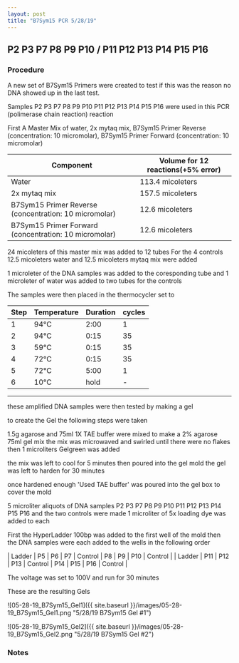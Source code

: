 ```yaml
---
layout: post
title: "B7Sym15 PCR 5/28/19"
---
```


##   P2 P3 P7 P8 P9 P10 / P11 P12 P13 P14 P15 P16 

### Procedure

A new set of B7Sym15 Primers were created to test if this was the reason no DNA showed up in the last test.

Samples P2 P3 P7 P8 P9 P10 P11 P12 P13 P14 P15 P16 were used in this PCR (polimerase chain reaction) reaction 

First A Master Mix of water, 2x mytaq mix, B7Sym15 Primer Reverse (concentration: 10 micromolar), B7Sym15 Primer Forward (concentration: 10 micromolar)


|Component| Volume for 12 reactions(+5% error)|
|---------|---------------------------|
|Water| 113.4 micoleters|
|2x mytaq mix| 157.5 micoleters|
|B7Sym15 Primer Reverse (concentration: 10 micromolar)| 12.6 micoleters|
|B7Sym15 Primer Forward (concentration: 10 micromolar)| 12.6 micoleters|

24 micoleters of this master mix was added to 12 tubes 
For the 4 controls 12.5 micoleters water and 12.5 micoleters mytaq mix were added

1 microleter of the DNA samples was added to the coresponding tube
and 1 microleter of water was added to two tubes for the controls

The samples were then placed in the thermocycler set to 


|Step|Temperature|Duration|cycles|
|----|-------|--------|-------|
|1|94°C|2:00|1|
|2|94°C|0:15|35|
|3|59°C|0:15|35|
|4|72°C|0:15|35|
|5|72°C|5:00|1|
|6|10°C|hold|-|

___________

these amplified DNA samples were then tested by making a gel

to create the Gel the following steps were taken 

1.5g agarose and 75ml 1X TAE buffer were mixed to make a 2% agarose 75ml gel mix 
the mix was microwaved and swirled until there were no flakes 
then 1 microliters Gelgreen was added

the mix was left to cool for 5 minutes then poured into the gel mold
the gel was left to harden for 30 minutes 

once hardened enough 'Used TAE buffer' was poured into the gel box to cover the mold

5 microliter aliquots of DNA samples P2 P3 P7 P8 P9 P10 P11 P12 P13 P14 P15 P16 and the two controls were made 
1 microliter of 5x loading dye was added to each

First the HyperLadder 100bp was added to the first well of the mold 
then the DNA samples were each added to the wells in the following order 

| Ladder | P5 | P6 | P7 | Control | P8 | P9 | P10 | Control |
| Ladder | P11 | P12 | P13 | Control | P14 | P15 | P16 | Control |

The voltage was set to 100V and run for 30 minutes


These are the resulting Gels

![05-28-19_B7Sym15_Gel1]({{ site.baseurl }}/images/05-28-19_B7Sym15_Gel1.png "5/28/19 B7Sym15 Gel #1")

![05-28-19_B7Sym15_Gel2]({{ site.baseurl }}/images/05-28-19_B7Sym15_Gel2.png "5/28/19 B7Sym15 Gel #2")

### Notes